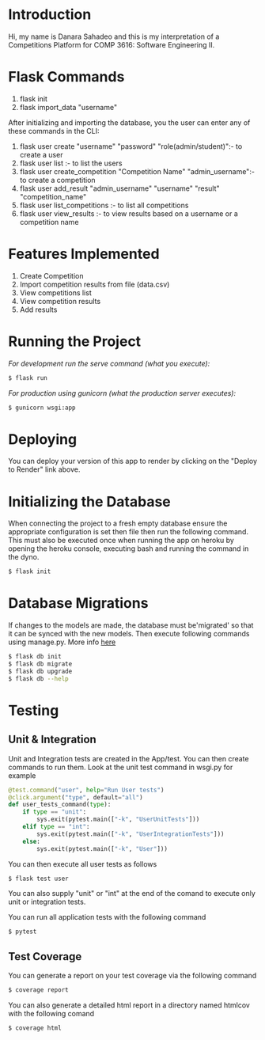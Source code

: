 # Introduction

Hi, my name is Danara Sahadeo and this is my interpretation of a Competitions Platform for COMP 3616: Software Engineering II.

# Flask Commands

1. flask init
2. flask import_data "username"

After initializing and importing the database, you the user can enter any of these commands in the CLI:

1. flask user create "username" "password" "role(admin/student)":- to create a user
2. flask user list :- to list the users
3. flask user create_competition "Competition Name" "admin_username":- to create a competition
4. flask user add_result "admin_username" "username" "result" "competition_name"
5. flask user list_competitions :- to list all competitions
6. flask user view_results :- to view results based on a username or a competition name

# Features Implemented 

1. Create Competition
2. Import competition results from file (data.csv)
3. View competitions list
4. View competition results
5. Add results 

# Running the Project

_For development run the serve command (what you execute):_
```bash
$ flask run
```

_For production using gunicorn (what the production server executes):_
```bash
$ gunicorn wsgi:app
```

# Deploying
You can deploy your version of this app to render by clicking on the "Deploy to Render" link above.

# Initializing the Database
When connecting the project to a fresh empty database ensure the appropriate configuration is set then file then run the following command. This must also be executed once when running the app on heroku by opening the heroku console, executing bash and running the command in the dyno.

```bash
$ flask init
```

# Database Migrations
If changes to the models are made, the database must be'migrated' so that it can be synced with the new models.
Then execute following commands using manage.py. More info [here](https://flask-migrate.readthedocs.io/en/latest/)

```bash
$ flask db init
$ flask db migrate
$ flask db upgrade
$ flask db --help
```

# Testing 

## Unit & Integration
Unit and Integration tests are created in the App/test. You can then create commands to run them. Look at the unit test command in wsgi.py for example

```python
@test.command("user", help="Run User tests")
@click.argument("type", default="all")
def user_tests_command(type):
    if type == "unit":
        sys.exit(pytest.main(["-k", "UserUnitTests"]))
    elif type == "int":
        sys.exit(pytest.main(["-k", "UserIntegrationTests"]))
    else:
        sys.exit(pytest.main(["-k", "User"]))
```

You can then execute all user tests as follows

```bash
$ flask test user
```

You can also supply "unit" or "int" at the end of the comand to execute only unit or integration tests.

You can run all application tests with the following command

```bash
$ pytest
```

## Test Coverage

You can generate a report on your test coverage via the following command

```bash
$ coverage report
```

You can also generate a detailed html report in a directory named htmlcov with the following comand

```bash
$ coverage html
```

